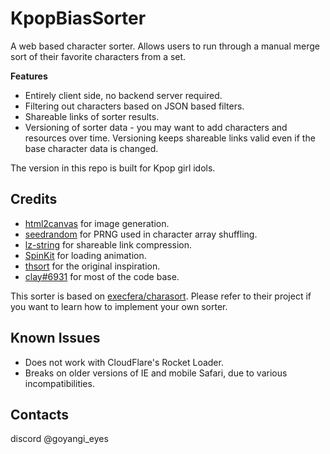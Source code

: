 # KpopBiasSorter
A web based character sorter. Allows users to run through a manual merge sort of their favorite characters from a set.

**Features**
 * Entirely client side, no backend server required.
 * Filtering out characters based on JSON based filters.
 * Shareable links of sorter results.
 * Versioning of sorter data - you may want to add characters and resources over time. Versioning keeps shareable links valid even if the base character data is changed.
 
The version in this repo is built for Kpop girl idols.

## Credits
 * [html2canvas](https://github.com/niklasvh/html2canvas/) for image generation.
 * [seedrandom](https://github.com/davidbau/seedrandom) for PRNG used in character array shuffling.
 * [lz-string](https://github.com/pieroxy/lz-string) for shareable link compression.
 * [SpinKit](http://tobiasahlin.com/spinkit/) for loading animation.
 * [thsort](http://mainyan.sakura.ne.jp/thsort.html) for the original inspiration.
 * [clay#6931](https://github.com/claybak/kpopggsorter/) for most of the code base.

This sorter is based on  [execfera/charasort](https://github.com/execfera/charasort). Please refer to their project if you want to learn how to implement your own sorter.

## Known Issues
 * Does not work with CloudFlare's Rocket Loader.
 * Breaks on older versions of IE and mobile Safari, due to various incompatibilities.

## Contacts
discord @goyangi_eyes

